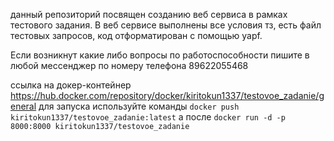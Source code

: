 данный репозиторий посвящен созданию веб сервиса в рамках тестового задания. 
В веб сервисе выполнены все условия тз, есть файл тестовых запросов, код отформатирован с помощью yapf. 

Если возникнут какие либо вопросы по работоспособности пишите в любой мессенджер по номеру телефона 89622055468

 ссылка на докер-контейнер https://hub.docker.com/repository/docker/kiritokun1337/testovoe_zadanie/general
 для запуска используйте команды `docker push kiritokun1337/testovoe_zadanie:latest`
 а после `docker run -d -p 8000:8000 kiritokun1337/testovoe_zadanie`
